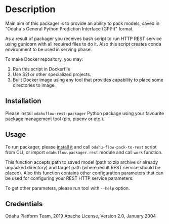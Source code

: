 # Description

Main aim of this packager is to provide an ability to pack models,
saved in "Odahu's General Python Prediction Interface (GPPI)" format.

As a result of packager you receives bash script to run HTTP REST service using gunicorn
with all required files to do it. Also this script creates conda environment to be used in serving phase.

To make Docker repository, you may:

1. Run this script in Dockerfile
2. Use S2I or other specialized projects.
3. Built Docker image using any tool that provides capability to place some directories to image.

## Installation

Please install `odahuflow-rest-packager` Python package
using your favourite package management tool (pip, pipenv or etc.).


## Usage

To run packager, please [install it](#installation) and call `odahu-flow-pack-to-rest` script from CLI,
or import `odahuflow.packager.rest` module and call `work` function.

This function accepts path to saved model (path to zip archive or already unpacked directory)
and target path (where result REST service should be placed). Also this function contains
other configuration parameters that can be used for configuring your REST HTTP service parameters.

To get other parameters, please run tool with `--help` option.

## Credentials
Odahu Platform Team, 2019
Apache License, Version 2.0, January 2004
